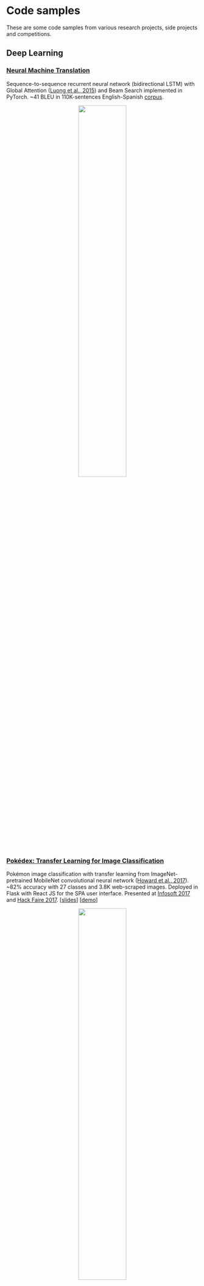 # Code samples

These are some code samples from various research projects, side projects and competitions. 

## Deep Learning

### [Neural Machine Translation](https://github.com/Robert-Alonso/code-samples/tree/master/Deep%20Learning/NMT)
Sequence-to-sequence recurrent neural network (bidirectional LSTM) with Global Attention ([Luong et al., 2015](https://arxiv.org/abs/1508.04025)) and Beam Search implemented in PyTorch. ~41 BLEU in 110K-sentences English-Spanish [corpus](http://www.manythings.org/anki/).

<p align="center"><img src="https://raw.githubusercontent.com/Robert-Alonso/code-samples/master/Deep%20Learning/NMT/attention-visualization-sample.png" width="50%"></p>
  
### [Pokédex: Transfer Learning for Image Classification](https://github.com/Robert-Alonso/code-samples/tree/master/Deep%20Learning/Pok%C3%A9dex%20CNN)
Pokémon image classification with transfer learning from ImageNet-pretrained MobileNet convolutional neural network ([Howard et al., 2017](https://arxiv.org/abs/1704.04861)). ~82% accuracy with 27 classes and 3.8K web-scraped images. Deployed in Flask with React JS for the SPA user interface. Presented at [Infosoft 2017](http://convencion.pucp.edu.pe/infosoft/ediciones-anteriores/infosoft-2017-edicion-centenario/?seccion=programa&fecha=2017-09-06) and [Hack Faire 2017](https://www.facebook.com/HackSpacePeru/posts/1785114531498727). [[slides](https://github.com/Robert-Alonso/code-samples/blob/master/Deep%20Learning/Pok%C3%A9dex%20CNN/How%20to%20make%20a%20Pok%C3%A9dex.pdf)] [[demo](https://robert-alonso.github.io/React-Pokedex/)]

<p align="center"><img src="https://raw.githubusercontent.com/Robert-Alonso/code-samples/master/Deep%20Learning/Pok%C3%A9dex%20CNN/image-classifier-sample.png" width="50%"></p>

### [Job2Vec: Job matching from word-embeddings](https://github.com/Robert-Alonso/code-samples/tree/master/Deep%20Learning/Semantic%20Text%20Matching)
Information retrieval system between job descriptions and applicant profiles textual description matching based on Word2Vec and Doc2Vec ([Le & Mikolov, 2014](https://arxiv.org/abs/1405.4053)) semantic search and string matching algorithms for out-of-vocabulary misspelled words, constructed over an inverted index for efficient look-up. Presented at [WAIMLAp 2017](http://grpiaa.inf.pucp.edu.pe/waimlap2017/?page_id=211) and [Hack Faire 2017](https://www.facebook.com/HackSpacePeru/posts/1785114531498727). [[poster](https://github.com/Robert-Alonso/code-samples/blob/master/Deep%20Learning/Semantic%20Text%20Matching/Job%20Matching%20Poster.pdf)]

<p align="center"><img src="https://raw.githubusercontent.com/Robert-Alonso/code-samples/master/Deep%20Learning/Semantic%20Text%20Matching/word-embedding-space.png"></p>

### [Large-scale Text Classification](https://github.com/Robert-Alonso/code-samples/tree/master/Deep%20Learning/Text%20Classification)
Commodity description classification using recurrent neural networks (bidirectional LSTM) implemented in PyTorch with FastText pretrained word embeddings ([Joulin et al., 2016](https://arxiv.org/abs/1607.01759)). ~92% top-5 accuracy with 3762 classes and 30.6M text descriptions.

<p align="center"><img src="https://raw.githubusercontent.com/Robert-Alonso/code-samples/master/Deep%20Learning/Text%20Classification/text-classifier-sample.png" width="80%"></p>

### [Genomics time-series pattern-recognition with Convolutional Neural Networks](https://github.com/Robert-Alonso/code-samples/tree/master/Deep%20Learning/Genomics)
Convolutional neural networks architecture experimentation for genomic sequence pair binary classification with high imbalance (0.07% positive classes). ~78.5 F1-Score for ~200k pairs of sequences.
  
<p align="center"><img src="https://raw.githubusercontent.com/Robert-Alonso/code-samples/master/Deep%20Learning/Genomics/classifier-sample.png" width="40%"></p>
  
### [Fully-connected Autoencoder for MNIST](https://github.com/Robert-Alonso/code-samples/tree/master/Deep%20Learning/MNIST%20Autoencoder)
Fully-connected autoencoder for MNIST dataset with a bottleneck of size 20 implemented in PyTorch, based on DeepBayes 2018 [practical assignment](https://bayesgroup.github.io/deepbayes-school/2018/task/description/). 0.00069 L2 reconstruction loss + L1 regularization loss. t-SNE dimensionality reduction for bottleneck features visualization.

<p align="center"><img src="https://raw.githubusercontent.com/Robert-Alonso/code-samples/master/Deep%20Learning/MNIST%20Autoencoder/autoencoder-visualization.png" width="70%"></p>

## Data Science Competitions
  - [Data Science Game Finals 2018](https://github.com/Robert-Alonso/DSG-2018-Finals/blob/master/src/utils_r.py)
  - [Data Science Game Qualifiers 2018](https://github.com/Robert-Alonso/DSG-2018-Qualifiers/blob/master/src/multimodal.py)
  - [Movistar Data Talent 2018](https://github.com/Robert-Alonso/Movistar-Datathon/blob/master/src/utils_r.py)
  - [BBVA Challenge 2017](https://github.com/Robert-Alonso/code-samples/tree/master/Data%20Science%20Competitions/BBVA%20Challenge)
  - [DrivenData Competition](https://github.com/Robert-Alonso/code-samples/blob/master/Data%20Science%20Competitions/DrivenData%20Competition.ipynb)
  - [Interbank Datathon](https://github.com/Robert-Alonso/code-samples/blob/master/Data%20Science%20Competitions/Interbank%20Datathon.ipynb)
  - [Kaggle Bulldozers Competition](https://github.com/Robert-Alonso/code-samples/blob/master/Data%20Science%20Competitions/Kaggle%20Bulldozers.ipynb)
  - [Kaggle Homesite Insurance Competition](https://github.com/Robert-Alonso/code-samples/blob/master/Data%20Science%20Competitions/Kaggle%20Homesite%20Insurance.ipynb)
  - [Kaggle NYC Taxi Trip Duration Competition](https://github.com/Robert-Alonso/code-samples/blob/master/Data%20Science%20Competitions/Kaggle%20NYC%20Taxi%20Trip%20Duration.ipynb)

## Coursework
  - [CIFAR-10 with CNNs](https://github.com/Robert-Alonso/code-samples/tree/master/Deep%20Learning/Coursework/CIFAR-10%20CNN) (Tensorflow)
  - [CelebA Image Generation with DCGANs](https://github.com/Robert-Alonso/code-samples/tree/master/Deep%20Learning/Coursework/DCGAN) (Tensorflow)
  - [Dogs vs Cats with CNNs + Transfer Learning](https://github.com/Robert-Alonso/code-samples/tree/master/Deep%20Learning/Coursework/Keras%20CNN) (Keras)
  - [English-French Machine Translation with Seq2seq RNNs](https://github.com/Robert-Alonso/code-samples/tree/master/Deep%20Learning/Coursework/LSTM%20Machine%20Translation) (Tensorflow)
  - [The Simpons TV Scripts Text Generation with LSTM RNNs](https://github.com/Robert-Alonso/code-samples/tree/master/Deep%20Learning/Coursework/LSTM%20Text%20Generation) (Tensorflow)
  - [LibriSpeech Speech Recognition with GRU RNNs and CNNs](https://github.com/Robert-Alonso/code-samples/tree/master/Deep%20Learning/Coursework/CNN%20GRU%20Speech%20Recognition) (Keras)

## Miscellaneous
  - [Music automatic matching with audio descriptors](https://github.com/Robert-Alonso/code-samples/tree/master/Miscellaneous/Audio%20matching)
  - [Nearest Neighbor Collaborative Filtering](https://github.com/Robert-Alonso/code-samples/blob/master/Miscellaneous/Nearest-neighbor%20Collaborative%20Filtering.ipynb)
  - [Geospatial Visualization](https://github.com/Robert-Alonso/code-samples/blob/master/Miscellaneous/Geospatial%20Visualization.ipynb)

